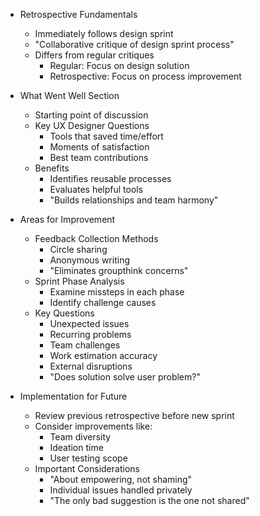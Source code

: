 * Retrospective Fundamentals
   - Immediately follows design sprint
   - "Collaborative critique of design sprint process"
   - Differs from regular critiques
       * Regular: Focus on design solution
       * Retrospective: Focus on process improvement

* What Went Well Section
   - Starting point of discussion
   - Key UX Designer Questions
       * Tools that saved time/effort
       * Moments of satisfaction
       * Best team contributions
   - Benefits
       * Identifies reusable processes
       * Evaluates helpful tools
       * "Builds relationships and team harmony"

* Areas for Improvement
   - Feedback Collection Methods
       * Circle sharing
       * Anonymous writing
       * "Eliminates groupthink concerns"
   - Sprint Phase Analysis
       * Examine missteps in each phase
       * Identify challenge causes
   - Key Questions
       * Unexpected issues
       * Recurring problems
       * Team challenges
       * Work estimation accuracy
       * External disruptions
       * "Does solution solve user problem?"

* Implementation for Future
   - Review previous retrospective before new sprint
   - Consider improvements like:
       * Team diversity
       * Ideation time
       * User testing scope
   - Important Considerations
       * "About empowering, not shaming"
       * Individual issues handled privately
       * "The only bad suggestion is the one not shared"